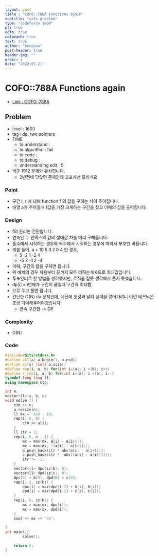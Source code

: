 ```yaml
---
layout: post
title : "COFO::788A Functions again"
subtitle: "cofo problem"
type: "codeforce 1600"
ps: true
cofo: true
cofoeach: true
text: true
author: "beenpow"
post-header: true
header-img: ""
order: 1
date: "2022-07-21"
---
```

# COFO::788A Functions again
- [Link : COFO::788A](https://codeforces.com/problemset/problem/788/A)


## Problem 

- level : 1600
- tag : dp, two pointers
- TIME
  - to understand    : 
  - to algorithm     : fail
  - to code          : 
  - to debug         : 
  - understanding edit : 5
- 백준 1912 문제와 유사합니다.
  - 2년전에 맞았던 문제인데 코포에선 틀리네요

### Point
- 구간 l, r 에 대해 function f 의 값을 구하는 식이 주어집니다.
- 배열 a가 주어질때 f값을 가장 크게하는 구간을 찾고 이때의 값을 출력합니다.

### Design
- f의 원리는 간단합니다.
- 연속된 두 인덱스의 값의 절대값 차를 미리 구해둡니다.
- 홀수에서 시작하는 경우와 짝수에서 시작하는 경우에 따라서 부호만 바뀝니다.
- 예를 들어, a = 10 5 3 2 0 4 인 경우,
  - 5 -2 1 -2 4
  - -5 2 -1 2 -4 
- 이때, 구간의 합을 구하면 됩니다.
- 위 예제의 경우 처음부터 끝까지 모두 더하는게 6으로 최대값입니다.
- 투포인터로 할 방법을 생각했지만, 로직을 잘못 생각해서 풀지 못했습니다.
- dp[i] = i번째가 구간의 끝일때 구간의 최대합
- 으로 두고 풀면 됩니다.
- 간단한 O(N) dp 문제인데, 예전에 푼것과 달리 실력을 쌓아가려니 이런 테크닉은 조금 기억해두어야겠습니다.
  - 연속 구간합 -> DP

### Complexity
- O(N)

### Code

```cpp
#include<bits/stdc++.h>
#define all(a) a.begin(), a.end()
#define sz(a) (int) a.size()
#define rep(i, a, b) for(int i=(a); i <(b); i++)
#define r_rep(i, a, b) for(int i=(a); i >(b); i--)
typedef long long ll;
using namespace std;

int n;
vector<ll> a, b, c;
void solve () {
    cin >> n;
    a.resize(n);
    ll mx = -1e9 - 10;
    rep(i, 0, n) {
        cin >> a[i];
    }
    ll itr = 1;
    rep(i, 0, n - 1) {
        mx = max(mx, a[i] - a[i+1]);
        mx = max(mx, -(a[i] - a[i+1]));
        b.push_back(itr * abs(a[i] - a[i+1]));
        c.push_back(itr * -abs((a[i] - a[i+1])));
        itr *= -1;
    }
    vector<ll> dpc(sz(b), 0);
    vector<ll> dpd(sz(c), 0);
    dpc[0] = b[0], dpd[0] = c[0];
    rep(i, 1, sz(b)) {
        dpc[i] = max(dpc[i-1] + b[i], b[i]);
        dpd[i] = max(dpd[i-1] + c[i], c[i]);
    }
    rep(i, 0, sz(b)) {
        mx = max(mx, dpc[i]);
        mx = max(mx, dpd[i]);
    }
    cout << mx << '\n';
    
}
int main(){
        solve();
        
    return 0;
}
```
